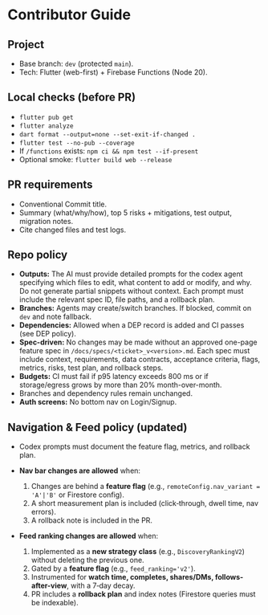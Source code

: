 # Contributor Guide

## Project
- Base branch: `dev` (protected `main`).
- Tech: Flutter (web-first) + Firebase Functions (Node 20).

## Local checks (before PR)
- `flutter pub get`
- `flutter analyze`
- `dart format --output=none --set-exit-if-changed .`
- `flutter test --no-pub --coverage`
- If `/functions` exists: `npm ci && npm test --if-present`
- Optional smoke: `flutter build web --release`

## PR requirements
- Conventional Commit title.
- Summary (what/why/how), top 5 risks + mitigations, test output, migration notes.
- Cite changed files and test logs.

## Repo policy
- **Outputs:** The AI must provide detailed prompts for the codex agent specifying which files to edit, what content to add or modify, and why. Do not generate partial snippets without context. Each prompt must include the relevant spec ID, file paths, and a rollback plan.
- **Branches:** Agents may create/switch branches. If blocked, commit on `dev` and note fallback.
- **Dependencies:** Allowed when a DEP record is added and CI passes (see DEP policy).
- **Spec-driven:** No changes may be made without an approved one-page feature spec in `/docs/specs/<ticket>_v<version>.md`. Each spec must include context, requirements, data contracts, acceptance criteria, flags, metrics, risks, test plan, and rollback steps.
- **Budgets:** CI must fail if p95 latency exceeds 800 ms or if storage/egress grows by more than 20% month-over-month.
- Branches and dependency rules remain unchanged.
- **Auth screens:** No bottom nav on Login/Signup.

## Navigation & Feed policy (updated)
- Codex prompts must document the feature flag, metrics, and rollback plan.
- **Nav bar changes are allowed** when:
  1) Changes are behind a **feature flag** (e.g., `remoteConfig.nav_variant = 'A'|'B'` or Firestore config).
  2) A short measurement plan is included (click‑through, dwell time, nav errors).
  3) A rollback note is included in the PR.

- **Feed ranking changes are allowed** when:
  1) Implemented as a **new strategy class** (e.g., `DiscoveryRankingV2`) without deleting the previous one.
  2) Gated by a **feature flag** (e.g., `feed_ranking='v2'`).
  3) Instrumented for **watch time, completes, shares/DMs, follows-after-view**, with a 7‑day decay.
  4) PR includes a **rollback plan** and index notes (Firestore queries must be indexable).
